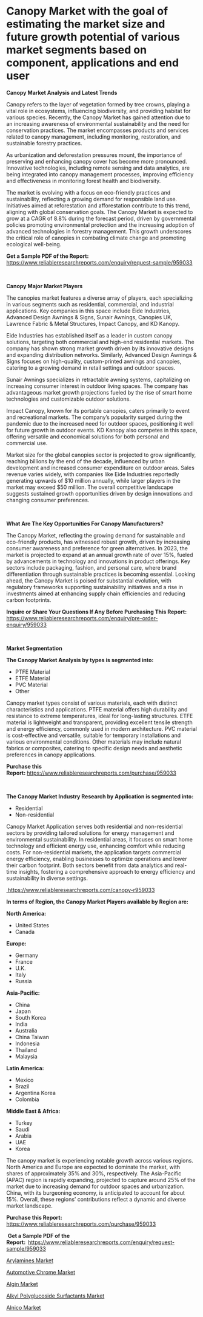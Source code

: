 <p><h1>Canopy Market with the goal of estimating the market size and future growth potential of various market segments based on component, applications and end user</h1></p><p><strong>Canopy Market Analysis and Latest Trends</strong></p>
<p><p>Canopy refers to the layer of vegetation formed by tree crowns, playing a vital role in ecosystems, influencing biodiversity, and providing habitat for various species. Recently, the Canopy Market has gained attention due to an increasing awareness of environmental sustainability and the need for conservation practices. The market encompasses products and services related to canopy management, including monitoring, restoration, and sustainable forestry practices. </p><p>As urbanization and deforestation pressures mount, the importance of preserving and enhancing canopy cover has become more pronounced. Innovative technologies, including remote sensing and data analytics, are being integrated into canopy management processes, improving efficiency and effectiveness in monitoring forest health and biodiversity. </p><p>The market is evolving with a focus on eco-friendly practices and sustainability, reflecting a growing demand for responsible land use. Initiatives aimed at reforestation and afforestation contribute to this trend, aligning with global conservation goals. The Canopy Market is expected to grow at a CAGR of 8.8% during the forecast period, driven by governmental policies promoting environmental protection and the increasing adoption of advanced technologies in forestry management. This growth underscores the critical role of canopies in combating climate change and promoting ecological well-being.</p></p>
<p><strong>Get a Sample PDF of the Report:&nbsp;</strong> <a href="https://www.reliableresearchreports.com/enquiry/request-sample/959033?utm_campaign=83&utm_medium=2&utm_source=Github&utm_content=ia&utm_term=31032025&utm_id=canopy">https://www.reliableresearchreports.com/enquiry/request-sample/959033</a></p>
<p>&nbsp;</p>
<p><strong>Canopy Major Market Players</strong></p>
<p><p>The canopies market features a diverse array of players, each specializing in various segments such as residential, commercial, and industrial applications. Key companies in this space include Eide Industries, Advanced Design Awnings & Signs, Sunair Awnings, Canopies UK, Lawrence Fabric & Metal Structures, Impact Canopy, and KD Kanopy.</p><p>Eide Industries has established itself as a leader in custom canopy solutions, targeting both commercial and high-end residential markets. The company has shown strong market growth driven by its innovative designs and expanding distribution networks. Similarly, Advanced Design Awnings & Signs focuses on high-quality, custom-printed awnings and canopies, catering to a growing demand in retail settings and outdoor spaces.</p><p>Sunair Awnings specializes in retractable awning systems, capitalizing on increasing consumer interest in outdoor living spaces. The company has advantageous market growth projections fueled by the rise of smart home technologies and customizable outdoor solutions.</p><p>Impact Canopy, known for its portable canopies, caters primarily to event and recreational markets. The company’s popularity surged during the pandemic due to the increased need for outdoor spaces, positioning it well for future growth in outdoor events. KD Kanopy also competes in this space, offering versatile and economical solutions for both personal and commercial use.</p><p>Market size for the global canopies sector is projected to grow significantly, reaching billions by the end of the decade, influenced by urban development and increased consumer expenditure on outdoor areas. Sales revenue varies widely, with companies like Eide Industries reportedly generating upwards of $10 million annually, while larger players in the market may exceed $50 million. The overall competitive landscape suggests sustained growth opportunities driven by design innovations and changing consumer preferences.</p></p>
<p>&nbsp;</p>
<p><strong>What Are The Key Opportunities For Canopy Manufacturers?</strong></p>
<p><p>The Canopy Market, reflecting the growing demand for sustainable and eco-friendly products, has witnessed robust growth, driven by increasing consumer awareness and preference for green alternatives. In 2023, the market is projected to expand at an annual growth rate of over 15%, fueled by advancements in technology and innovations in product offerings. Key sectors include packaging, fashion, and personal care, where brand differentiation through sustainable practices is becoming essential. Looking ahead, the Canopy Market is poised for substantial evolution, with regulatory frameworks supporting sustainability initiatives and a rise in investments aimed at enhancing supply chain efficiencies and reducing carbon footprints.</p></p>
<p><strong>Inquire or Share Your Questions If Any Before Purchasing This Report:</strong> <a href="https://www.reliableresearchreports.com/enquiry/pre-order-enquiry/959033?utm_campaign=83&utm_medium=2&utm_source=Github&utm_content=ia&utm_term=31032025&utm_id=canopy">https://www.reliableresearchreports.com/enquiry/pre-order-enquiry/959033</a></p>
<p>&nbsp;</p>
<p><strong>Market Segmentation</strong></p>
<p><strong>The Canopy Market Analysis by types is segmented into:</strong></p>
<p><ul><li>PTFE Material</li><li>ETFE Material</li><li>PVC Material</li><li>Other</li></ul></p>
<p><p>Canopy market types consist of various materials, each with distinct characteristics and applications. PTFE material offers high durability and resistance to extreme temperatures, ideal for long-lasting structures. ETFE material is lightweight and transparent, providing excellent tensile strength and energy efficiency, commonly used in modern architecture. PVC material is cost-effective and versatile, suitable for temporary installations and various environmental conditions. Other materials may include natural fabrics or composites, catering to specific design needs and aesthetic preferences in canopy applications.</p></p>
<p><strong>Purchase this Report:&nbsp;</strong><a href="https://www.reliableresearchreports.com/purchase/959033?utm_campaign=83&utm_medium=2&utm_source=Github&utm_content=ia&utm_term=31032025&utm_id=canopy">https://www.reliableresearchreports.com/purchase/959033</a></p>
<p>&nbsp;</p>
<p><strong>The Canopy Market Industry Research by Application is segmented into:</strong></p>
<p><ul><li>Residential</li><li>Non-residential</li></ul></p>
<p><p>Canopy Market Application serves both residential and non-residential sectors by providing tailored solutions for energy management and environmental sustainability. In residential areas, it focuses on smart home technology and efficient energy use, enhancing comfort while reducing costs. For non-residential markets, the application targets commercial energy efficiency, enabling businesses to optimize operations and lower their carbon footprint. Both sectors benefit from data analytics and real-time insights, fostering a comprehensive approach to energy efficiency and sustainability in diverse settings.</p></p>
<p><a href="https://www.reliableresearchreports.com/canopy-r959033?utm_campaign=83&utm_medium=2&utm_source=Github&utm_content=ia&utm_term=31032025&utm_id=canopy">&nbsp;https://www.reliableresearchreports.com/canopy-r959033</a></p>
<p><strong>In terms of Region, the Canopy Market Players available by Region are:</strong></p>
<p>
    <p> <strong> North America: </strong>
        <ul>
            <li>United States</li>
            <li>Canada</li>
        </ul>
        </p> 
    <p> <strong> Europe: </strong>
        <ul>
            <li>Germany</li>
            <li>France</li>
            <li>U.K.</li>
            <li>Italy</li>
            <li>Russia</li>
        </ul>
        </p> 
    <p> <strong> Asia-Pacific: </strong>
        <ul>
            <li>China</li>
            <li>Japan</li>
            <li>South Korea</li>
            <li>India</li>
            <li>Australia</li>
            <li>China Taiwan</li>
            <li>Indonesia</li>
            <li>Thailand</li>
            <li>Malaysia</li>
        </ul>
        </p> 
    <p> <strong> Latin America: </strong>
        <ul>
            <li>Mexico</li>
            <li>Brazil</li>
            <li>Argentina Korea</li>
            <li>Colombia</li>
        </ul>
        </p> 
    <p> <strong> Middle East & Africa: </strong>
        <ul>
            <li>Turkey</li>
            <li>Saudi</li>
            <li>Arabia</li>
            <li>UAE</li>
            <li>Korea</li>
        </ul>
    </p>
    </p>
<p><p>The canopy market is experiencing notable growth across various regions. North America and Europe are expected to dominate the market, with shares of approximately 35% and 30%, respectively. The Asia-Pacific (APAC) region is rapidly expanding, projected to capture around 25% of the market due to increasing demand for outdoor spaces and urbanization. China, with its burgeoning economy, is anticipated to account for about 15%. Overall, these regions’ contributions reflect a dynamic and diverse market landscape.</p></p>
<p><strong>Purchase this Report: </strong><a href="https://www.reliableresearchreports.com/purchase/959033?utm_campaign=83&utm_medium=2&utm_source=Github&utm_content=ia&utm_term=31032025&utm_id=canopy">https://www.reliableresearchreports.com/purchase/959033</a></p>
<p>&nbsp;<strong>Get a Sample PDF of the Report:&nbsp;&nbsp;</strong><a href="https://www.reliableresearchreports.com/enquiry/request-sample/959033?utm_campaign=83&utm_medium=2&utm_source=Github&utm_content=ia&utm_term=31032025&utm_id=canopy">https://www.reliableresearchreports.com/enquiry/request-sample/959033</a></p>
<p><strong></strong></p>
<p><p><a href="https://github.com/taveyasenay/Market-Research-Report-List-1/blob/main/arylamines-market.md?utm_campaign=83&utm_medium=2&utm_source=Github&utm_content=ia&utm_term=31032025&utm_id=canopy">Arylamines Market</a></p><p><a href="https://github.com/janotjuljo/Market-Research-Report-List-1/blob/main/automotive-chrome-market.md?utm_campaign=83&utm_medium=2&utm_source=Github&utm_content=ia&utm_term=31032025&utm_id=canopy">Automotive Chrome Market</a></p><p><a href="https://github.com/dukerghostki/Market-Research-Report-List-1/blob/main/algin-market.md?utm_campaign=83&utm_medium=2&utm_source=Github&utm_content=ia&utm_term=31032025&utm_id=canopy">Algin Market</a></p><p><a href="https://github.com/keohannchavo/Market-Research-Report-List-1/blob/main/alkyl-polyglucoside-surfactants-market.md?utm_campaign=83&utm_medium=2&utm_source=Github&utm_content=ia&utm_term=31032025&utm_id=canopy">Alkyl Polyglucoside Surfactants Market</a></p><p><a href="https://github.com/ssaradulai/Market-Research-Report-List-1/blob/main/alnico-market.md?utm_campaign=83&utm_medium=2&utm_source=Github&utm_content=ia&utm_term=31032025&utm_id=canopy">Alnico Market</a></p></p>
